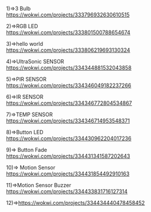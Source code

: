 1)=>3 Bulb</br>
https://wokwi.com/projects/333796932630610515</br>


2)=>RGB LED</br>
https://wokwi.com/projects/333801500788654674</br>

3)=>hello world</br>
https://wokwi.com/projects/333806219693130324</br>

4)=>UltraSonic SENSOR</br>
https://wokwi.com/projects/334344881532043858</br>

5)=>PIR SENSOR</br>
https://wokwi.com/projects/334346049182237266</br>

6)=>IR SENSOR</br>
https://wokwi.com/projects/334346772804534867</br>

7)=>TEMP SENSOR</br>
https://wokwi.com/projects/334346714953548371</br>

8)=>Button LED</br>
https://wokwi.com/projects/334430962204017236</br>

9)=> Button Fade</br>
https://wokwi.com/projects/334431341587202643</br>

10)=>  Motion Sensor</br>
 https://wokwi.com/projects/334431854492910163</br>

11)=>Motion Sensor Buzzer </br>
https://wokwi.com/projects/334433831716127314</br>

12)=>https://wokwi.com/projects/334434440478458452 </br>
</br>
